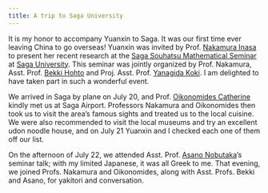 ```yaml
---
title: A trip to Saga University
---
```


It is my honor to accompany Yuanxin to Saga. It was our first time ever leaving China to go overseas! Yuanxin was invited by Prof. [Nakamura Inasa](http://inasa.ms.saga-u.ac.jp/) to present her recent research at the [Saga Souhatsu Mathematical Seminar](http://inasa.ms.saga-u.ac.jp/Japanese/saga-souhatsu.html) at [Saga University](https://www.saga-u.ac.jp/en/). This seminar was jointly organized by Prof. Nakamura, Asst. Prof. [Bekki Hohto](https://hohtobekki.github.io/) and Proj. Asst. Prof. [Yanagida Koki](https://jglobal.jst.go.jp/en/detail?JGLOBAL_ID=202501012520557220). I am delighted to have taken part in such a wonderful event.

We arrived in Saga by plane on July 20, and Prof. [Oikonomides Catherine](https://www.math.keio.ac.jp/coe/member/oikonomidesEng4.htm) kindly met us at Saga Airport. Professors Nakamura and Oikonomides then took us to visit the area’s famous sights and treated us to the local cuisine. We were also recommended to visit the local museums and try an excellent udon noodle house, and on July 21 Yuanxin and I checked each one of them off our list.

On the afternoon of July 22, we attended Asst. Prof. [Asano Nobutaka](https://jglobal.jst.go.jp/detail?JGLOBAL_ID=202201016374817900)’s seminar talk; with my limited Japanese, it was all Greek to me. That evening, we joined Profs. Nakamura and Oikonomides, along with Asst. Profs. Bekki and Asano, for yakitori and conversation.